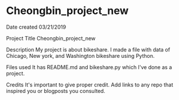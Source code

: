 # Cheongbin_project_new

Date created 03/21/2019

Project Title Cheongbin_project_new

Description My project is about bikeshare. I made a file with data of Chicago, New york, and Washington bikeshare using Python.

Files used It has README.md and bikeshare.py which I've done as a project.

Credits It's important to give proper credit. Add links to any repo that inspired you or blogposts you consulted.
